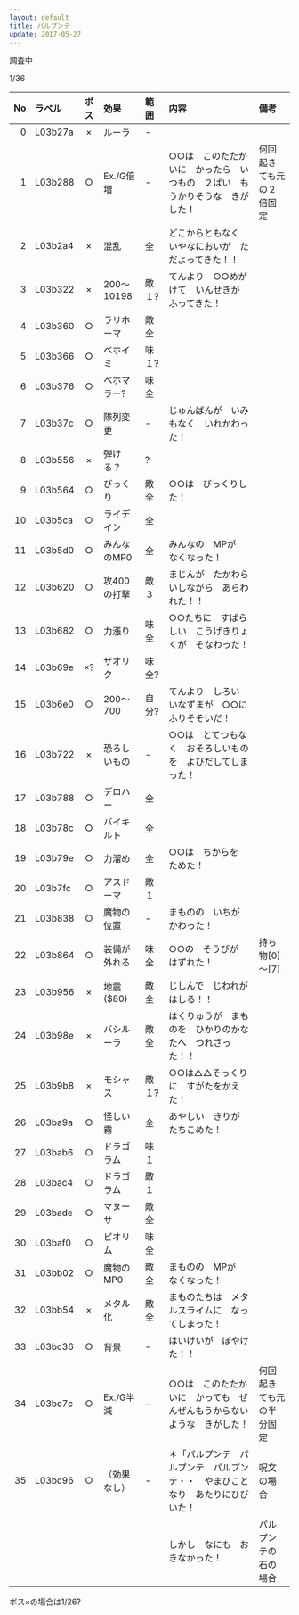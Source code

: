 ```yaml
---
layout: default
title: パルプンテ
update: 2017-05-27
---
```


調査中

1/36

| No | ラベル  | ボス | 効果         | 範囲 | 内容 | 備考 |
|---:|:--------|:----:|:-------------|:-----|:-----|:-----|
|  0 | L03b27a |  ×  | ルーラ       |  -   |
|  1 | L03b288 |  ○  | Ex./G倍増    |  -   | ○○は　このたたかいに　かったら　いつもの　２ばい　もうかりそうな　きがした！ | 何回起きても元の２倍固定 |
|  2 | L03b2a4 |  ×  | 混乱         |  全  | どこからともなく　いやなにおいが　ただよってきた！！
|  3 | L03b322 |  ×  | 200～10198   | 敵１?| てんより　○○めがけて　いんせきが　ふってきた！ |
|  4 | L03b360 |  ○  | ラリホーマ   | 敵全 |
|  5 | L03b366 |  ○  | ベホイミ     | 味１?|
|  6 | L03b376 |  ○  | ベホマラー?  | 味全 |
|  7 | L03b37c |  ○  | 隊列変更     |  -   | じゅんばんが　いみもなく　いれかわった！
|  8 | L03b556 |  ×  | 弾ける？     |  ?   |
|  9 | L03b564 |  ○  | びっくり     | 敵全 | ○○は　びっくりした！
| 10 | L03b5ca |  ○  | ライデイン   |  全  |
| 11 | L03b5d0 |  ○  | みんなのMP0  |  全  | みんなの　MPが　なくなった！
| 12 | L03b620 |  ○  | 攻400の打撃  | 敵３ | まじんが　たかわらいしながら　あらわれた！！
| 13 | L03b682 |  ○  | 力漲り       | 味全 | ○○たちに　すばらしい　こうげきりょくが　そなわった！
| 14 | L03b69e |  ×? | ザオリク     | 味全?|
| 15 | L03b6e0 |  ○  | 200～700     | 自分?| てんより　しろい　いなずまが　○○に　ふりそそいだ！
| 16 | L03b722 |  ×  | 恐ろしいもの |  -   | ○○は　とてつもなく　おそろしいものを　よびだしてしまった！
| 17 | L03b788 |  ○  | デロハー     |  全  | 
| 18 | L03b78c |  ○  | バイキルト   |  全  | 
| 19 | L03b79e |  ○  | 力溜め       |  全  | ○○は　ちからを　ためた！
| 20 | L03b7fc |  ○  | アスドーマ   | 敵１ |
| 21 | L03b838 |  ○  | 魔物の位置   |  -   | まものの　いちが　かわった！
| 22 | L03b864 |  ○  | 装備が外れる | 味全 | ○○の　そうびが　はずれた！ | 持ち物[0]～[7] |
| 23 | L03b956 |  ×  | 地震($80)    | 敵全 | じしんで　じわれが　はしる！！
| 24 | L03b98e |  ×  | バシルーラ   | 敵全 | はくりゅうが　まものを　ひかりのかなたへ　つれさった！！
| 25 | L03b9b8 |  ×  | モシャス     | 敵１?| ○○は△△そっくりに　すがたをかえた！
| 26 | L03ba9a |  ○  | 怪しい霧     |  全  | あやしい　きりが　たちこめた！
| 27 | L03bab6 |  ○  | ドラゴラム   | 味１ |
| 28 | L03bac4 |  ○  | ドラゴラム   | 敵１ |
| 29 | L03bade |  ○  | マヌーサ     | 敵全 |
| 30 | L03baf0 |  ○  | ピオリム     | 味全 |
| 31 | L03bb02 |  ○  | 魔物のMP0    | 敵全 | まものの　MPが　なくなった！
| 32 | L03bb54 |  ×  | メタル化     | 敵全 | まものたちは　メタルスライムに　なってしまった！
| 33 | L03bc36 |  ○  | 背景         |  -   | はいけいが　ぼやけた！！
| 34 | L03bc7c |  ○  | Ex./G半減    |  -   | ○○は　このたたかいに　かっても　ぜんぜんもうからないような　きがした！ | 何回起きても元の半分固定 |
| 35 | L03bc96 |  ○  | （効果なし） |  -   | ＊「パルプンテ　パルプンテ　パルプンテ・・　やまびことなり　あたりにひびいた！ | 呪文の場合
|    |         |      |              |      | しかし　なにも　おきなかった！ | パルプンテの石の場合

ボス×の場合は1/26?
